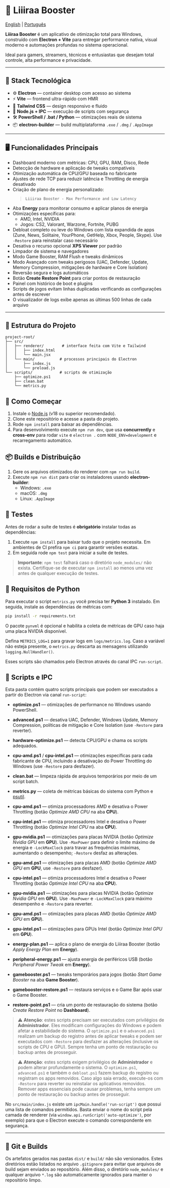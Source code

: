 # 🚀 Liiiraa Booster
[English](README.en.md) | [Português](README.md)

**Liiiraa Booster** é um aplicativo de otimização total para Windows, construído com **Electron + Vite** para entregar performance nativa, visual moderno e automações profundas no sistema operacional.

Ideal para gamers, streamers, técnicos e entusiastas que desejam total controle, alta performance e privacidade.

---

## 🧰 Stack Tecnológica

- ⚙️ **Electron** — container desktop com acesso ao sistema
- ⚡ **Vite** — frontend ultra-rápido com HMR
- 🎨 **Tailwind CSS** — design responsivo e fluido
- 🔌 **Node.js + IPC** — execução de scripts com segurança
- 🛠️ **PowerShell / .bat / Python** — otimizações reais de sistema
- 📦 **electron-builder** — build multiplataforma `.exe` / `.dmg` / `.AppImage`

---

## 🖥️ Funcionalidades Principais

- Dashboard moderno com métricas: CPU, GPU, RAM, Disco, Rede
- Detecção de hardware e aplicação de tweaks compatíveis
- Otimização automática de CPU/GPU baseada no fabricante
- Ajustes de rede TCP para reduzir latência e Throttling de energia desativado
- Criação de plano de energia personalizado:
  > `Liiiraa Booster - Max Performance and Low Latency`
- Aba **Energy** para monitorar consumo e aplicar planos de energia
- Otimizações específicas para:
  - AMD, Intel, NVIDIA
  - Jogos: CS2, Valorant, Warzone, Fortnite, PUBG
- Debloat completo ou leve do Windows com lista expandida de apps
  (Zune, News, Solitaire, YourPhone, GetHelp, Xbox, People, Skype).
  Use `-Restore` para reinstalar caso necessário
- Desativa o recurso opcional **XPS Viewer** por padrão
- Limpador de sistema e navegadores
- Modo Game Booster, RAM Flush e tweaks dinâmicos
- Modo Avançado com tweaks perigosos (UAC, Defender, Update, Memory Compression, mitigações de hardware e Core Isolation)
- Reversão segura e logs automáticos
- Botão **Create Restore Point** para criar pontos de restauração
- Painel com histórico de boot e plugins
- Scripts de jogos evitam linhas duplicadas verificando as configurações antes de escrever
- O visualizador de logs exibe apenas as últimas 500 linhas de cada arquivo

---

## 📁 Estrutura do Projeto

```text
project-root/
├── src/
│   ├── renderer/        # interface feita com Vite e Tailwind
│   │   ├── index.html
│   │   └── main.jsx
│   └── main/           # processos principais do Electron
│       ├── index.js
│       └── preload.js
└── scripts/            # scripts de otimização
    ├── optimize.ps1
    ├── clean.bat
    └── metrics.py
```

## 🚀 Como Começar

1. Instale o [Node.js](https://nodejs.org/) (v18 ou superior recomendado).
2. Clone este repositório e acesse a pasta do projeto.
3. Rode `npm install` para baixar as dependências.
4. Para desenvolvimento execute `npm run dev`, que usa **concurrently** e **cross-env** para rodar `vite` e `electron .` com `NODE_ENV=development` e recarregamento automático.


## 📦 Builds e Distribuição

1. Gere os arquivos otimizados do renderer com `npm run build`.
2. Execute `npm run dist` para criar os instaladores usando **electron-builder**:
   - Windows: `.exe`
   - macOS: `.dmg`
   - Linux: `.AppImage`

## 🧪 Testes

Antes de rodar a suíte de testes é **obrigatório** instalar todas as dependências:

1. Execute `npm install` para baixar tudo que o projeto necessita. Em ambientes
   de CI prefira `npm ci` para garantir versões exatas.
2. Em seguida rode `npm test` para iniciar a suíte de testes.

> **Importante**: `npm test` falhará caso o diretório `node_modules/` não exista.
> Certifique-se de executar `npm install` ao menos uma vez antes de qualquer
> execução de testes.

## 🐍 Requisitos de Python


Para executar o script `metrics.py` você precisa ter **Python 3** instalado. Em seguida, instale as dependências de métricas com:

```bash
pip install -r requirements.txt
```

O pacote `pynvml` é opcional e habilita a coleta de métricas de GPU caso haja
uma placa NVIDIA disponível.

Defina `METRICS_LOG=1` para gravar logs em `logs/metrics.log`. Caso a variável
não esteja presente, o `metrics.py` descarta as mensagens utilizando
`logging.NullHandler()`.

Esses scripts são chamados pelo Electron através do canal IPC `run-script`.

## 📝 Scripts e IPC

Esta pasta contém quatro scripts principais que podem ser executados a partir do
Electron via canal `run-script`:

- **optimize.ps1** — otimizações de performance no Windows usando PowerShell.
- **advanced.ps1** — desativa UAC, Defender, Windows Update, Memory Compression, políticas de mitigação e Core Isolation (use `-Restore` para reverter).
- **hardware-optimize.ps1** — detecta CPU/GPU e chama os scripts adequados.
 - **cpu-amd.ps1** / **cpu-intel.ps1** — otimizações específicas para cada fabricante de CPU, incluindo a desativação do Power Throttling do Windows (use `-Restore` para desfazer).
- **clean.bat** — limpeza rápida de arquivos temporários por meio de um script
  batch.
- **metrics.py** — coleta de métricas básicas do sistema com Python e
  [psutil](https://pypi.org/project/psutil/).
 - **cpu-amd.ps1** — otimiza processadores AMD e desativa o Power Throttling (botão *Optimize AMD CPU* na aba **CPU**).
 - **cpu-intel.ps1** — otimiza processadores Intel e desativa o Power Throttling (botão *Optimize Intel CPU* na aba **CPU**).
 - **gpu-nvidia.ps1** — otimizações para placas NVIDIA (botão *Optimize Nvidia GPU* em **GPU**). Use `-MaxPower` para definir o limite máximo de energia e `-LockMaxClock` para travar as frequências máximas, aumentando o desempenho; `-Restore` desfaz as alterações.
 - **gpu-amd.ps1** — otimizações para placas AMD (botão *Optimize AMD GPU* em **GPU**, use `-Restore` para desfazer).

- **cpu-intel.ps1** — otimiza processadores Intel e desativa o Power Throttling (botão *Optimize Intel CPU* na aba **CPU**).
 - **gpu-nvidia.ps1** — otimizações para placas NVIDIA (botão *Optimize Nvidia GPU* em **GPU**). Use `-MaxPower` e `-LockMaxClock` para máximo desempenho e `-Restore` para reverter.
- **gpu-amd.ps1** — otimizações para placas AMD (botão *Optimize AMD GPU* em **GPU**).
- **gpu-intel.ps1** — otimizações para GPUs Intel (botão *Optimize Intel GPU* em **GPU**).

- **energy-plan.ps1** — aplica o plano de energia do Liiiraa Booster (botão *Apply Energy Plan* em **Energy**).
- **peripheral-energy.ps1** — ajusta energia de periféricos USB (botão *Peripheral Power Tweak* em **Energy**).
- **gamebooster.ps1** — tweaks temporários para jogos (botão *Start Game Booster* na aba **Game Booster**).
- **gamebooster-restore.ps1** — restaura serviços e o Game Bar após usar o Game Booster.
- **restore-point.ps1** — cria um ponto de restauração do sistema (botão *Create Restore Point* no **Dashboard**).


> ⚠️ **Atenção**: estes scripts precisam ser executados com privilégios de
> **Administrador**. Eles modificam configurações do Windows e podem afetar a
> estabilidade do sistema. O `optimize.ps1` e o `advanced.ps1` realizam um backup do registro antes
> de aplicar tweaks e podem ser executados com `-Restore` para desfazer as
> alterações (inclusive os scripts de CPU e GPU). Sempre tenha um ponto de restauração ou backup antes de prosseguir.

> ⚠️ **Atenção**: estes scripts exigem privilégios de **Administrador** e podem
> alterar profundamente o sistema. O `optimize.ps1`, `advanced.ps1` e também o
> `debloat.ps1` fazem backup do registro ou registram os apps removidos.
> Caso algo saia errado, execute-os com `-Restore` para reverter ou reinstalar
> os aplicativos removidos. Remover apps essenciais pode causar problemas, tenha
> sempre um ponto de restauração ou backup antes de prosseguir.


No `src/main/index.js` existe um `ipcMain.handle('run-script')` que possui uma
lista de comandos permitidos. Basta enviar o nome do script pela camada de
renderer (via `window.api.runScript('auto-optimize')`, por exemplo) para que o
Electron execute o comando correspondente em segurança.


---

## 📂 Git e Builds

Os artefatos gerados nas pastas `dist/` e `build/` não são versionados. Estes diretórios estão listados no arquivo `.gitignore` para evitar que arquivos de build sejam enviados ao repositório. Além disso, o diretório `node_modules/` e qualquer arquivo `*.log` são automaticamente ignorados para manter o repositório limpo.
